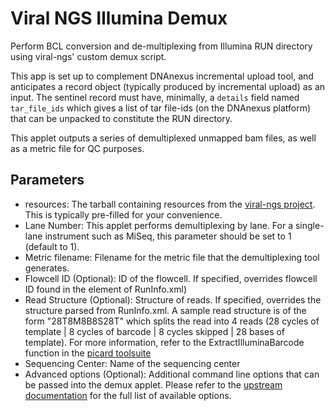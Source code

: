 # Viral NGS Illumina Demux

Perform BCL conversion and de-multiplexing from Illumina RUN directory using viral-ngs' custom demux script.

This app is set up to complement DNAnexus incremental upload tool, and anticipates a record object (typically produced by incremental upload) as an input. The sentinel record must have, minimally, a `details` field named `tar_file_ids` which gives a list of tar file-ids (on the DNAnexus platform) that can be unpacked to constitute the RUN directory.

This applet outputs a series of demultiplexed unmapped bam files, as well as a metric file for QC purposes.

## Parameters
- resources: The tarball containing resources from the [viral-ngs project](https://github.com/broadinstitute/viral-ngs). This is typically pre-filled for your convenience.
- Lane Number: This applet performs demultiplexing by lane. For a single-lane instrument such as MiSeq, this parameter should be set to 1 (default to 1).
- Metric filename: Filename for the metric file that the demultiplexing tool generates.
- Flowcell ID (Optional): ID of the flowcell. If specified, overrides flowcell ID found in the <flowcell> element of RunInfo.xml)
- Read Structure (Optional): Structure of reads. If specified, overrides the structure parsed from RunInfo.xml. A sample read structure is of the form "28T8M8B8S28T" which splits the read into 4 reads (28 cycles of template | 8 cycles of barcode | 8 cycles skipped | 28 bases of template). For more information, refer to the ExtractIlluminaBarcode function in the [picard toolsuite](https://broadinstitute.github.io/picard/command-line-overview.html)
- Sequencing Center: Name of the sequencing center
- Advanced options (Optional): Additional command line options that can be passed into the demux applet. Please refer to the [upstream documentation](http://viral-ngs.readthedocs.org/en/latest/illumina.html?highlight=demultiplex) for the full list of available options.


